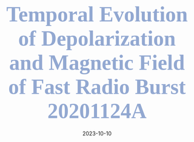 ---
title: '<span style="font-family: Economica; font-size:2em;color:#92A8D1">Temporal Evolution of Depolarization and Magnetic Field of Fast Radio Burst 20201124A</span>'
collection: publications
category: manuscripts
permalink: /publication/2023apjl
excerpt: '**Abstract**: FRB 20201124A was observed to show significant RM variation in several weeks. We figured out the temporal variation of depolarization of FRB 20201124A from FAST observations in 2021. <br> **Conclusion**: The quasi-simultaneous variation of depolarization, RM variation, and the line-of-sight magnetic field of FRB 20201124A is consistent with the binary system scenario, which involves active stellar interactions. '
date: 2023-10-10
venue: 'Astrophysical Journal Letters'
#slidesurl: 'http://academicpages.github.io/files/slides1.pdf'
paperurl: 'https://doi.org/10.3847/2041-8213/acf8cb'
citation: 'Wan-Jin Lu et al 2023 <i> ApJL </i> 956 L9' 
---